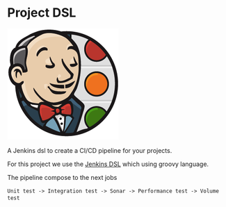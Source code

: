 # Project DSL

![My image](img/butler.png)

A Jenkins dsl to create a CI/CD pipeline for your projects.

For this project we use the [Jenkins DSL](http://localhost:8080/plugin/job-dsl/api-viewer/index.html) which using groovy language.

The pipeline compose to the next jobs

```
Unit test -> Integration test -> Sonar -> Performance test -> Volume test
```
